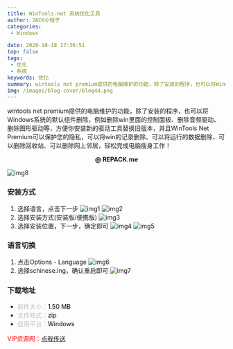 ```yaml
---
title: WinTools.net 系统优化工具
author: JACK小桔子
categories: 
 - Windows

date: 2020-10-18 17:36:51
top: false
tags: 
 - 优化
 - 系统
keywords: 优化
summary: wintools net premium提供的电脑维护的功能，除了安装的程序，也可以将Windows系统的默认组件删除，例如删除win里面的控制面板、删除音频驱动、删除图形驱动等，方便你安装新的驱动工具替换旧版本，并且WinTools Net Premium可以保护您的隐私，可以将win的记录删除、可以将运行的数据删除、可以删除回收站、可以删除网上邻居，轻松完成电脑瘦身工作！
img: /images/blog-cover/blog44.png
---
```

wintools net premium提供的电脑维护的功能，除了安装的程序，也可以将Windows系统的默认组件删除，例如删除win里面的控制面板、删除音频驱动、删除图形驱动等，方便你安装新的驱动工具替换旧版本，并且WinTools Net Premium可以保护您的隐私，可以将win的记录删除、可以将运行的数据删除、可以删除回收站、可以删除网上邻居，轻松完成电脑瘦身工作！

**<center>@ REPACK.me</center>**

![img8](/images/blog/blog44/img8.png "© JACK小桔子")

### 安装方式
1. 选择语言，点击下一步
![img1](/images/blog/blog44/img1.png "© JACK小桔子")
![img2](/images/blog/blog44/img2.png "© JACK小桔子")
2. 选择安装方式(安装版/便携版)
![img3](/images/blog/blog44/img3.png "© JACK小桔子")
3. 选择安装位置，下一步，确定即可
![img4](/images/blog/blog44/img4.png "© JACK小桔子")
![img5](/images/blog/blog44/img5.png "© JACK小桔子")

### 语言切换
1. 点击Options - Language
![img6](/images/blog/blog44/img6.png "© JACK小桔子")
2. 选择schinese.lng，确认重启即可
![img7](/images/blog/blog44/img7.png "© JACK小桔子")

### 下载地址
* <font color = #bcbcbc>软件大小：</font><font color = #000000>1.50 MB</font>
* <font color = #bcbcbc>文件格式：</font><font color = #000000>zip</font>
* <font color = #bcbcbc>应用平台：</font><font color = #000000>Windows</font>

<font color = #ff0000>VIP资源网：</font>[点我传送](https://vipxjz.vercel.app/2020/10/18/WinTools.net/)